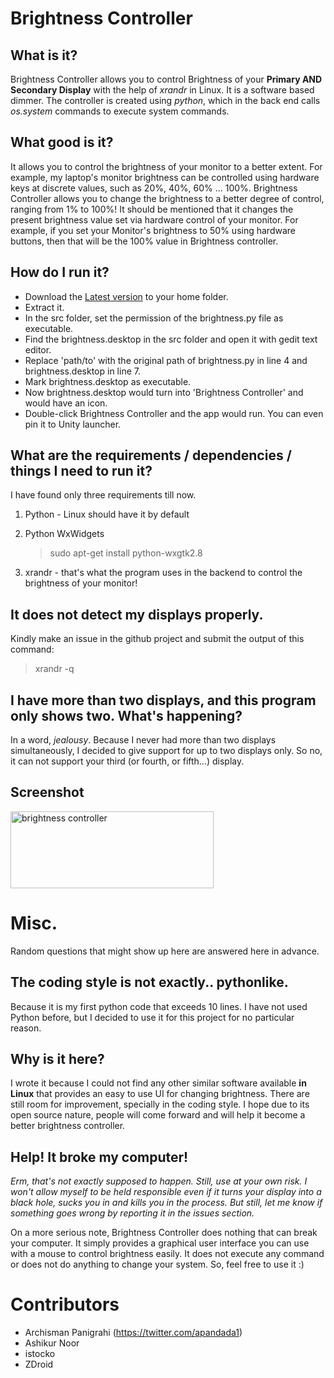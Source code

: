 Brightness Controller
==========

## What is it?

Brightness Controller allows you to control Brightness of your **Primary AND Secondary Display** with the help of *xrandr* in Linux. It is a software based dimmer. The controller is created using *python*, which in the back end calls *os.system* commands to execute system commands.

## What good is it?

It allows you to control the brightness of your monitor to a better extent. For example, my laptop's monitor brightness can be controlled using hardware keys at discrete values, such as 20%, 40%, 60% ... 100%. Brightness Controller allows you to change the brightness to a better degree of control, ranging from 1% to 100%! It should be mentioned that it changes the present brightness value set via hardware control of your monitor. For example, if you set your Monitor's brightness to 50% using hardware buttons, then that will be the 100% value in Brightness controller. 

## How do I run it? 

- Download the <a href="https://github.com/lordamit/Brightness/archive/master.zip">Latest version</a> to your home folder. 
- Extract it. 
- In the src folder, set the permission of the brightness.py file as executable. 
- Find the brightness.desktop in the src folder and open it with gedit text editor.
- Replace 'path/to' with the original path of brightness.py in line 4 and brightness.desktop in line 7.
- Mark brightness.desktop as executable.
- Now brightness.desktop would turn into 'Brightness Controller' and would have an icon.
- Double-click Brightness Controller and the app would run. You can even pin it to Unity launcher.

## What are the requirements / dependencies / things I need to run it?

I have found only three requirements till now.

1. Python - Linux should have it by default
2. Python WxWidgets

    >sudo apt-get install python-wxgtk2.8
3. xrandr - that's what the program uses in the backend to control the brightness of your monitor!

## It does not detect my displays properly.

Kindly make an issue in the github project and submit the output of this command:

> xrandr -q

## I have more than two displays, and this program only shows two. What's happening?

In a word, *jealousy*. Because I never had more than two displays simultaneously, I decided to give support for up to two displays only. So no, it can not support your third (or fourth, or fifth...) display.

## Screenshot

<a href="http://www.flickr.com/photos/lordamit/9290314985/" title="brightness controller by lordamit, on Flickr"><img src="http://farm3.staticflickr.com/2829/9290314985_725f94cb98.jpg" width="325" height="123" alt="brightness controller"></a>
# Misc.

Random questions that might show up here are answered here in advance.

## The coding style is not exactly.. pythonlike.
 
Because it is my first python code that exceeds 10 lines. I have not used Python before, but I decided to use it for this project for no particular reason.

## Why is it here?

I wrote it because I could not find any other similar software available **in Linux** that provides an easy to use UI for changing brightness. There are still room for improvement, specially in the coding style. I hope due to its open source nature, people will come forward and will help it become a better brightness controller.

## Help! It broke my computer!

*Erm, that's not exactly supposed to happen. Still, use at your own risk. I won't allow myself to be held responsible even if it turns your display into a black hole, sucks you in and kills you in the process.
But still, let me know if something goes wrong by reporting it in the issues section.*

On a more serious note, Brightness Controller does nothing that can break your computer. It simply provides a graphical user interface you can use with a mouse to control brightness easily. It does not execute any command or does not do anything to change your system. So, feel free to use it :)

# Contributors

- Archisman Panigrahi (https://twitter.com/apandada1)
- Ashikur Noor
- istocko
- ZDroid
